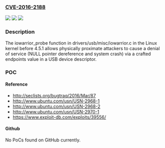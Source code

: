 ### [CVE-2016-2188](https://cve.mitre.org/cgi-bin/cvename.cgi?name=CVE-2016-2188)
![](https://img.shields.io/static/v1?label=Product&message=n%2Fa&color=blue)
![](https://img.shields.io/static/v1?label=Version&message=%3D%20n%2Fa%20&color=brighgreen)
![](https://img.shields.io/static/v1?label=Vulnerability&message=n%2Fa&color=brighgreen)

### Description

The iowarrior_probe function in drivers/usb/misc/iowarrior.c in the Linux kernel before 4.5.1 allows physically proximate attackers to cause a denial of service (NULL pointer dereference and system crash) via a crafted endpoints value in a USB device descriptor.

### POC

#### Reference
- http://seclists.org/bugtraq/2016/Mar/87
- http://www.ubuntu.com/usn/USN-2968-1
- http://www.ubuntu.com/usn/USN-2968-2
- http://www.ubuntu.com/usn/USN-2970-1
- https://www.exploit-db.com/exploits/39556/

#### Github
No PoCs found on GitHub currently.

